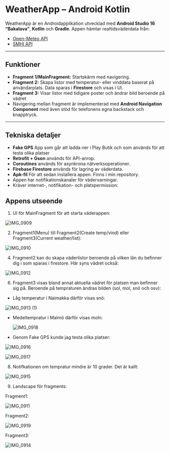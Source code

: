 # WeatherApp – Android Kotlin

WeatherApp är en Androidapplikation utvecklad med **Android Studio 16 “Bakalava”**, **Kotlin** och **Gradle**. Appen hämtar realtidsväderdata från:

- [Open-Meteo API](https://open-meteo.com/en/docs)  
- [SMHI API](https://www.smhi.se/data/sok-oppna-data-i-utforskaren/se-acmf-meteorologiska-observationer-vindhastighet-timvarde)

---

## Funktioner

- **Fragment 1/MainFragment:** Startskärm med navigering.  
- **Fragment 2:** Skapa listor med temperatur- eller vinddata baserat på användarplats. Data sparas i **Firestore** och visas i UI.  
- **Fragment 3:** Visar listor med tidigare poster och ändrar bild beroende på vädret
- Navigering mellan fragment är implementerad med **Android Navigation Component** med även stöd för telefonens egna backstack och knapptryck.

---

## Tekniska detaljer
- **Fake GPS** App som går att ladda ner i Play Butik och som används för att testa olika platser
- **Retrofit + Gson** används för API-anrop.  
- **Coroutines** används för asynkrona nätverksoperationer.  
- **Firebase Firestore** används för lagring av väderdata.
- **Apk-fil** För att sedan installera appen. Finns i min repository.  
- Appen har notifikationskanaler för vädervarningar.  
- Kräver internet-, notifikation- och platspermission:  
 

## Appens utseende

1. UI för MainFragment för att starta väderappen:

![IMG_0909](https://github.com/user-attachments/assets/073b316a-d144-44ff-9cb5-3ce96c2f6cbd)


2. Fragment1(Menu) till Fragment2(Create temp/vind) eller Fragment3(Current weather/list):

  ![IMG_0910](https://github.com/user-attachments/assets/0aa7a82f-cef8-4dc7-94bd-ca9a97c9602b)



4. Fragment2 kan du skapa väderlistor beroende på vilken län du befinner dig i som sparas i firestore. Här syns vädret också:

  ![IMG_0912](https://github.com/user-attachments/assets/14048e47-001b-4471-a69b-43229b2c904f)

6. Fragment3 visas bland annat aktuella vädret för platsen man befinner sig på. Beroende på tempraturen ändras bilden (sol, mol, snö och osv):

- Låg temperatur i Naimakka därför visas snö:

![IMG_0913 (1)](https://github.com/user-attachments/assets/499d62f1-c212-4798-8751-29f6105a3349)


- Medeltempratur i Malmö därför visas moln:

  ![IMG_0918](https://github.com/user-attachments/assets/30e5038f-256c-43f9-8079-89746bd80bcd)

  

- Genom Fake GPS kunde jag testa olika platser:

![IMG_0916](https://github.com/user-attachments/assets/7e69b335-921b-43a5-958e-35476cafc0e5)

![IMG_0917](https://github.com/user-attachments/assets/edf0974b-42fd-47ad-b9c6-0d0dce865edd)



8. Notifkationen om tempratur mindre är 10 grader. Det är kallt:

 ![IMG_0915](https://github.com/user-attachments/assets/a80e9c64-8a8b-4473-8726-71a647c2dbb7)


      
9. Landscape för fragments:

Fragment1:

![IMG_0911](https://github.com/user-attachments/assets/cad978e1-d006-4052-8d1a-ed5fc0f951af)

Fragment2:

![IMG_0919](https://github.com/user-attachments/assets/8a925f58-9e67-4aeb-8254-919f2f15a409)


Fragment3:

![IMG_0914](https://github.com/user-attachments/assets/0e562f19-4192-47c8-a39e-aa6195520bef)

  



  


